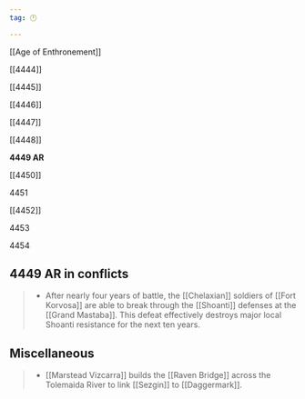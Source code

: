 ```yaml
---
tag: 🕛

---
```

[[Age of Enthronement]]


[[4444]]

[[4445]]

[[4446]]

[[4447]]

[[4448]]

**4449 AR**

[[4450]]

4451

[[4452]]

4453

4454



## 4449 AR in conflicts

>  - After nearly four years of battle, the [[Chelaxian]] soldiers of [[Fort Korvosa]] are able to break through the [[Shoanti]] defenses at the [[Grand Mastaba]].  This defeat effectively destroys major local Shoanti resistance for the next ten years.


## Miscellaneous

>  - [[Marstead Vizcarra]] builds the [[Raven Bridge]] across the Tolemaida River to link [[Sezgin]] to [[Daggermark]].






